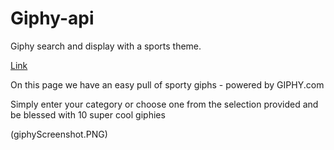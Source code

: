 # Giphy-api
Giphy search and display with a sports theme.

[Link](https://codenode21.github.io/Giphy-api/)

On this page we have an easy pull of sporty giphs - powered by GIPHY.com

Simply enter your category or choose one from the selection provided and be blessed with 10 super cool giphies

(giphyScreenshot.PNG)



